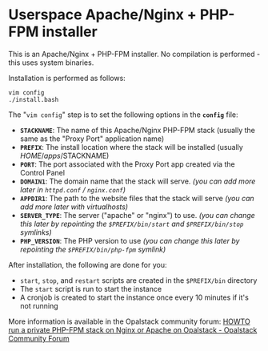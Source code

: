# Userspace Apache/Nginx + PHP-FPM installer

This is an Apache/Nginx + PHP-FPM installer.
No compilation is performed - this uses system binaries.

Installation is performed as follows:

    vim config
    ./install.bash

The "`vim config`" step is to set the following options in the **`config`** file:

  - **`STACKNAME`**: The name of this Apache/Nginx PHP-FPM stack (usually the same as the "Proxy Port" application name)
  - **`PREFIX`**: The install location where the stack will be installed (usually $HOME/apps/$STACKNAME)
  - **`PORT`**: The port associated with the Proxy Port app created via the Control Panel
  - **`DOMAIN1`**: The domain name that the stack will serve. *(you can add more later in `httpd.conf` / `nginx.conf`)*
  - **`APPDIR1`**: The path to the website files that the stack will serve *(you can add more later with virtualhosts)*
  - **`SERVER_TYPE`**: The server ("apache" or "nginx") to use. *(you can change this later by repointing the `$PREFIX/bin/start` and `$PREFIX/bin/stop` symlinks)*
  - **`PHP_VERSION`**: The PHP version to use *(you can change this later by repointing the `$PREFIX/bin/php-fpm` symlink)*

After installation, the following are done for you:

  - `start`, `stop`, and `restart` scripts are created in the `$PREFIX/bin` directory
  - The `start` script is run to start the instance
  - A cronjob is created to start the instance once every 10 minutes if it's not running

More information is available in the Opalstack community forum: [HOWTO run a private PHP-FPM stack on Nginx or Apache on Opalstack - Opalstack Community Forum](https://community.opalstack.com/d/464-howto-run-a-private-php-fpm-stack-on-nginx-or-apache-on-opalstack)
